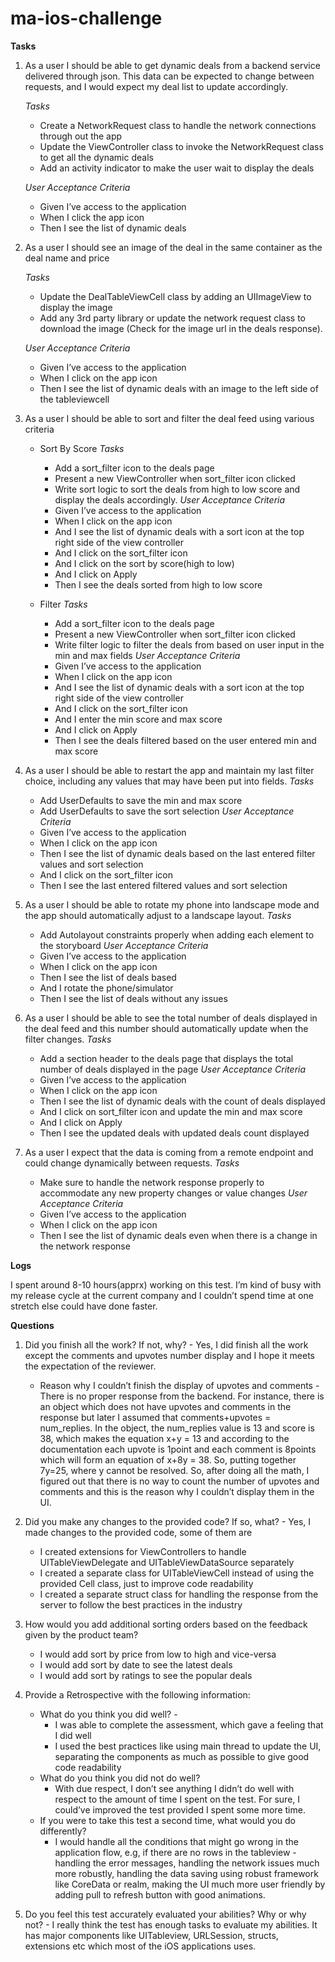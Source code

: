 # ma-ios-challenge

**Tasks**

1. As a user I should be able to get dynamic deals from a backend service delivered through json. This data can be expected to change between requests, and I would expect my deal list to update accordingly.

    *Tasks*
    * Create a NetworkRequest class to handle the network connections through out the app
    * Update the ViewController class to invoke the NetworkRequest class to get all the dynamic deals
    * Add an activity indicator to make the user wait to display the deals 

    *User Acceptance Criteria* 
    * Given I’ve access to the application
    * When I click the app icon
    * Then I see the list of dynamic deals

2. As a user I should see an image of the deal in the same container as the deal name and price 

    *Tasks*
    * Update the DealTableViewCell class by adding an UIImageView to display the image    
    * Add any 3rd party library or update the network request class to download the image (Check for the image url in the deals response).

    *User Acceptance Criteria* 
    * Given I’ve access to the application
    * When I click on the app icon
    * Then I see the list of dynamic deals with an image to the left side of the tableviewcell


3. As a user I should be able to sort and filter the deal feed using various criteria 

    * Sort By Score
        *Tasks*
        * Add a sort_filter icon to the deals page
        * Present a new ViewController when sort_filter icon clicked
        * Write sort logic to sort the deals from high to low score and display the deals accordingly.
        *User Acceptance Criteria* 
        * Given I’ve access to the application
        * When I click on the app icon
        * And I see the list of dynamic deals with a sort icon at the top right side of the view controller
        * And I click on the sort_filter icon
        * And I click on the sort by score(high to low)
        * And I click on Apply
        * Then I see the deals sorted from high to low score

    * Filter
        *Tasks*
        * Add a sort_filter icon to the deals page
        * Present a new ViewController when sort_filter icon clicked
        * Write filter logic to filter the deals from based on user input in the min and max fields
    *User Acceptance Criteria* 
        * Given I’ve access to the application
        * When I click on the app icon
        * And I see the list of dynamic deals with a sort icon at the top right side of the view controller
        * And I click on the sort_filter icon
        * And I enter the min score and max score
        * And I click on Apply
        * Then I see the deals filtered based on the user entered min and max score 
        
4. As a user I should be able to restart the app and maintain my last filter choice, including any values that may have been put into fields. 
    *Tasks*
    * Add UserDefaults to save the min and max score
    * Add UserDefaults to save the sort selection
    *User Acceptance Criteria* 
    * Given I’ve access to the application
    * When I click on the app icon
    * Then I see the list of dynamic deals based on the last entered filter values and sort selection
    * And I click on the sort_filter icon
    * Then I see the last entered filtered values and sort selection

5. As a user I should be able to rotate my phone into landscape mode and the app should automatically adjust to a landscape layout. 
    *Tasks*
    * Add Autolayout constraints properly when adding each element to the storyboard
    *User Acceptance Criteria* 
    * Given I’ve access to the application
    * When I click on the app icon
    * Then I see the list of deals based
    * And I rotate the phone/simulator
    * Then I see the list of deals without any issues

6. As a user I should be able to see the total number of deals displayed in the deal feed and this number should automatically update when the filter changes. 
    *Tasks*
    * Add a section header to the deals page that displays the total number of deals displayed in the page
    *User Acceptance Criteria* 
    * Given I’ve access to the application
    * When I click on the app icon
    * Then I see the list of dynamic deals with the count of deals displayed
    * And I click on sort_filter icon and update the min and max score
    * And I click on Apply
    * Then I see the updated deals with updated deals count displayed

7. As a user I expect that the data is coming from a remote endpoint and could change dynamically between requests.
    *Tasks*
    * Make sure to handle the network response properly to accommodate any new property changes or value changes
    *User Acceptance Criteria* 
    * Given I’ve access to the application
    * When I click on the app icon
    * Then I see the list of dynamic deals even when there is a change in the network response


**Logs**

I spent around 8-10 hours(apprx) working on this test. I’m kind of busy with my release cycle at the current company and I couldn’t spend time at one stretch else could have done faster. 

**Questions**

1. Did you finish all the work? If not, why? - Yes, I did finish all the work except the comments and upvotes number display and I hope it meets the expectation of the reviewer.
    * Reason why I couldn’t finish the display of upvotes and comments - There is no proper response from the backend. For instance, there is an object which does not have upvotes and comments in the response but later I assumed that comments+upvotes = num_replies. In the object, the num_replies value is 13 and score is 38, which makes the equation x+y = 13 and according to the documentation each upvote is 1point and each comment is 8points which will form an equation of x+8y = 38. So, putting together 7y=25, where y cannot be resolved. So, after doing all the math, I figured out that there is no way to count the number of upvotes and comments and this is the reason why I couldn’t display them in the UI.

2. Did you make any changes to the provided code? If so, what?  - Yes, I made changes to the provided code, some of them are 
    * I created extensions for ViewControllers to handle UITableViewDelegate and UITableViewDataSource separately
    * I created a separate class for UITableViewCell instead of using the provided Cell class, just to improve code readability
    * I created a separate struct class for handling the response from the server to follow the best practices in the industry

3. How would you add additional sorting orders based on the feedback given by the product team? 
    * I would add sort by price from low to high and vice-versa
    * I would add sort by date to see the latest deals
    * I would add sort by ratings to see the popular deals

4. Provide a Retrospective with the following information: 
    * What do you think you did well? - 
        * I was able to complete the assessment, which gave a feeling that I did well
        * I used the best practices like using main thread to update the UI, separating the components as much as possible to give good code readability 
    * What do you think you did not do well? 
        * With due respect, I don’t see anything I didn’t do well with respect to the amount of time I spent on the test. For sure, I could’ve improved the test provided I spent some more time.
    * If you were to take this test a second time, what would you do differently?
        * I would handle all the conditions that might go wrong in the application flow, e.g, if there are no rows in the tableview - handling the error messages, handling the network issues much more robustly, handling the data saving using robust framework like CoreData or realm, making the UI much more user friendly by adding pull to refresh button with good animations.

5. Do you feel this test accurately evaluated your abilities? Why or why not? - I really think the test has enough tasks to evaluate my abilities. It has major components like UITableview, URLSession, structs, extensions etc which most of the iOS applications uses.  


